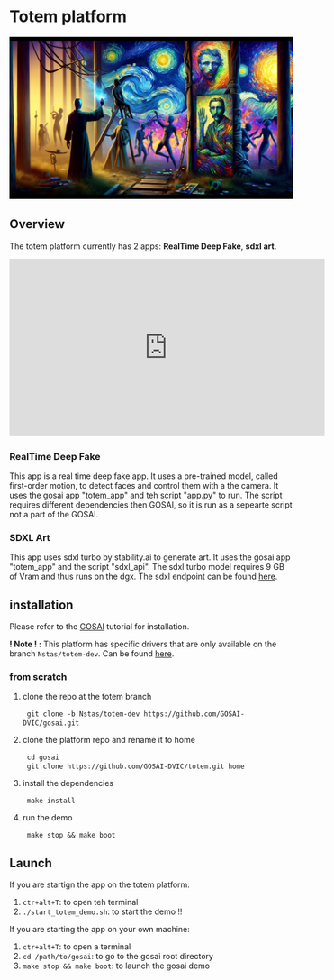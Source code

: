 # Totem platform

![totem](./totemBanner2.png)

## Overview

The totem platform currently has 2 apps: **RealTime Deep Fake**, **sdxl art**.

<iframe width="560" height="315" src="https://www.youtube.com/embed/sSzMhEjYnTs?si=nuitY2r3Y-i-M7Xc" title="YouTube video player" frameborder="0" allow="accelerometer; autoplay; clipboard-write; encrypted-media; gyroscope; picture-in-picture; web-share" allowfullscreen></iframe>

### RealTime Deep Fake

This app is a real time deep fake app. It uses a pre-trained model, called first-order motion, to detect faces and control them with a the camera.
It uses the gosai app "totem_app" and teh script "app.py" to run. The script requires different dependencies then GOSAI, so it is run as a sepearte script not a part of the GOSAI.

### SDXL Art

This app uses sdxl turbo by stability.ai to generate art. It uses the gosai app "totem_app" and the script "sdxl_api". The sdxl turbo model requires 9 GB of Vram and thus runs on the dgx. The sdxl endpoint can be found [here](https://github.com/COLVERTYETY/sdxlTurboEndpoint).

## installation

Please refer to the [GOSAI](https://github.com/GOSAI-DVIC/gosai) tutorial for installation.

**! Note ! :** This platform has specific drivers that are only available on the branch ```Nstas/totem-dev```. Can be found [here](https://github.com/GOSAI-DVIC/gosai/tree/Nstas/totem-dev).

### from scratch

1. clone the repo at the totem branch 

        git clone -b Nstas/totem-dev https://github.com/GOSAI-DVIC/gosai.git

2. clone the platform repo and rename it to home

        cd gosai
        git clone https://github.com/GOSAI-DVIC/totem.git home

3. install the dependencies
    
        make install
    
4. run the demo

        make stop && make boot

## Launch

If you are startign the app on the totem platform:
1. ```ctr+alt+T```: to open teh terminal 
2. ```./start_totem_demo.sh```: to start the demo !!

If you are starting the app on your own machine:

1. ```ctr+alt+T```: to open a terminal
2. ```cd /path/to/gosai```: to go to the gosai root directory
3. ```make stop && make boot```: to launch the gosai demo